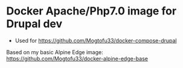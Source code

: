 # Docker Apache/Php7.0 image for Drupal dev

* Used for https://github.com/Mogtofu33/docker-compose-drupal

Based on my basic Alpine Edge image: https://github.com/Mogtofu33/docker-alpine-edge-base
